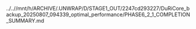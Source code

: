 ../..//mnt/h/ARCHIVE/.UNWRAP/D/STAGE1_OUT/2247cd293227/DuRiCore_backup_20250807_094339_optimal_performance/PHASE6_2_1_COMPLETION_SUMMARY.md